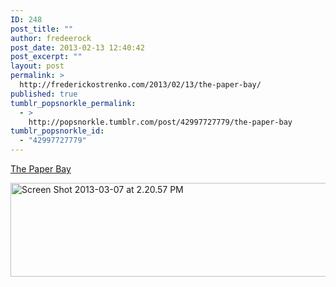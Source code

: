 ```yaml
---
ID: 248
post_title: ""
author: fredeerock
post_date: 2013-02-13 12:40:42
post_excerpt: ""
layout: post
permalink: >
  http://frederickostrenko.com/2013/02/13/the-paper-bay/
published: true
tumblr_popsnorkle_permalink:
  - >
    http://popsnorkle.tumblr.com/post/42997727779/the-paper-bay
tumblr_popsnorkle_id:
  - "42997727779"
---
```

<a href='http://thepaperbay.com/'>The Paper Bay</a>

<a href="http://frederickostrenko.com/wp/wp-content/uploads/2013/02/Screen-Shot-2013-03-07-at-2.20.57-PM.png"><img src="http://frederickostrenko.com/wp/wp-content/uploads/2013/02/Screen-Shot-2013-03-07-at-2.20.57-PM.png" alt="Screen Shot 2013-03-07 at 2.20.57 PM" width="841" height="150" class="alignnone size-full wp-image-344" /></a>

